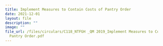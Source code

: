 ```yaml
---
title: Implement Measures to Contain Costs of Pantry Order
date: 2021-12-01
layout: file
description: ""
image: ""
file_url: /files/circulars/C118_NTFGH _QM 2019_Implement Measures to Contain Costs of
  Pantry Order.pdf
---
```

